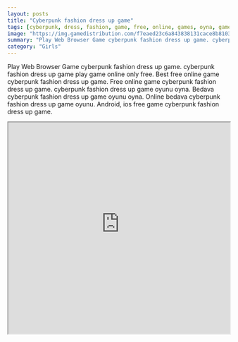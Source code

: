 ```yaml
---
layout: posts
title: "Cyberpunk fashion dress up game"
tags: [cyberpunk, dress, fashion, game, free, online, games, oyna, game, free, games, play, play, games]
image: "https://img.gamedistribution.com/f7eaed23c6a843838131cace8b8103b4.jpg"
summary: "Play Web Browser Game cyberpunk fashion dress up game. cyberpunk fashion dress up game play game online only free. Best free online game cyberpunk fashion dress up game. Free online game cyberpunk fashion dress up game. cyberpunk fashion dress up game oyunu oyna. Bedava cyberpunk fashion dress up game oyunu oyna. Online bedava cyberpunk fashion dress up game oyunu. Android, ios free game cyberpunk fashion dress up game."
category: "Girls"
---
```


Play Web Browser Game cyberpunk fashion dress up game. cyberpunk fashion dress up game play game online only free. Best free online game cyberpunk fashion dress up game. Free online game cyberpunk fashion dress up game. cyberpunk fashion dress up game oyunu oyna. Bedava cyberpunk fashion dress up game oyunu oyna. Online bedava cyberpunk fashion dress up game oyunu. Android, ios free game cyberpunk fashion dress up game.

<iframe width="100%" height="480px;" src="https://flash.gamedistribution.com?game=f7eaed23c6a843838131cace8b8103b4"></iframe>